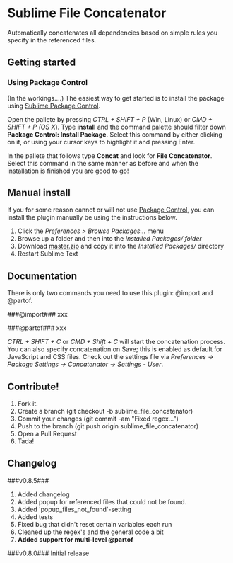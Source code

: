 Sublime File Concatenator
=========================

Automatically concatenates all dependencies based on simple rules you specify in the referenced files.

## Getting started ##

### Using Package Control ###
(In the workings....)
The easiest way to get started is to install the package using [Sublime Package Control](https://sublime.wbond.net/).

Open the pallete by pressing *CTRL + SHIFT + P* (Win, Linux) or *CMD + SHIFT + P (OS X*). Type **install** and the command palette should filter down **Package Control: Install Package**.
Select this command by either clicking on it, or using your cursor keys to highlight it and pressing Enter. 

In the pallete that follows type **Concat** and look for **File Concatenator**. Select this command in the same manner as before and when the installation is finished you are good to go!

## Manual install ##
If you for some reason cannot or will not use [Package Control](https://sublime.wbond.net/), you can install the plugin manually be using the instructions below.

 1. Click the *Preferences > Browse Packages…* menu
 2. Browse up a folder and then into the *Installed Packages/ folder*
 3. Download [master.zip](https://github.com/unkelpehr/sublime-file-concatenator/archive/master.zip) and copy it into the *Installed Packages/* directory
 4. Restart Sublime Text

## Documentation ##

There is only two commands you need to use this plugin: @import and @partof.

###@import###
xxx

###@partof###
xxx

*CTRL + SHIFT + C* or *CMD + Shift + C* will start the concatenation process. You can also specify concatenation on Save; this is enabled as default for JavaScript and CSS files. Check out the settings file via *Preferences -> Package Settings -> Concatenator -> Settings - User*.

## Contribute! ##
 1. Fork it.
 2. Create a branch (git checkout -b sublime_file_concatenator)
 3. Commit your changes (git commit -am "Fixed regex...")
 4. Push to the branch (git push origin sublime_file_concatenator)
 5. Open a Pull Request
 5. Tada!

## Changelog ##
###v0.8.5###
 1. Added changelog
 2. Added popup for referenced files that could not be found.
 3. Added 'popup_files_not_found'-setting
 4. Added tests
 5. Fixed bug that didn't reset certain variables each run
 6. Cleaned up the regex's and the general code a bit
 7. **Added support for multi-level @partof**


###v0.8.0###
Initial release
